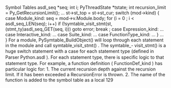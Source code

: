 Symbol Tables asdl_seq *seq; int  i; PyThreadState *tstate; int  recursion_limit = Py_GetRecursionLimit(); ... st->st_top = st->st_cur; switch  (mod->kind) { case  Module_kind: seq = mod->v.Module.body; for  (i =  0 ; i < asdl_seq_LEN(seq); i++) if  (!symtable_visit_stmt(st, (stmt_ty)asdl_seq_GET(seq, i))) goto  error; break ; case  Expression_kind: ... case  Interactive_kind: ... case  Suite_kind: ... case  FunctionType_kind: ... } ... } For a module,  PySymtable_BuildObject()  will loop through each statement in the module and call  symtable_visit_stmt() . The  symtable_- visit_stmt()  is a huge  switch  statement with a case for each statement type (deﬁned in  Parser Python.asdl ). For each statement type, there is speciﬁc logic to that statement type. For example, a function deﬁnition ( FunctionDef_kind ) has particular logic for: 1. The current recursion depth against the recursion limit. If it has been exceeded a  RecursionError  is thrown. 2. The name of the function is added to the symbol table as a local 129